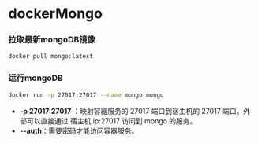 # **dockerMongo**

### 拉取最新mongoDB镜像

```bash
docker pull mongo:latest
```

### 运行mongoDB

```bash
docker run -p 27017:27017 --name mongo mongo
```

- **-p 27017:27017** ：映射容器服务的 27017 端口到宿主机的 27017 端口。外部可以直接通过 宿主机 ip:27017 访问到 mongo 的服务。
- **--auth**：需要密码才能访问容器服务。
